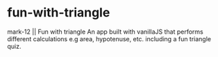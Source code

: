 # fun-with-triangle
mark-12 || Fun with triangle
An app built with vanillaJS that performs different calculations e.g area, hypotenuse, etc. including a fun triangle quiz.

